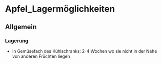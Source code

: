 # Apfel_Lagermöglichkeiten
## Allgemein
### Lagerung
- in Gemüsefach des Kühlschranks: 2-4 Wochen wo sie nicht in der Nähe von anderen Früchten liegen
